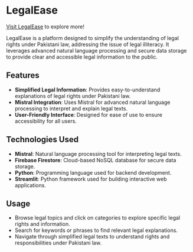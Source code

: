 # LegalEase

[Visit LegalEase](https://thelegalease.streamlit.app/) to explore more!

LegalEase is a platform designed to simplify the understanding of legal rights under Pakistani law, addressing the issue of legal illiteracy. It leverages advanced natural language processing and secure data storage to provide clear and accessible legal information to the public.

## Features

- **Simplified Legal Information**: Provides easy-to-understand explanations of legal rights under Pakistani law.
- **Mistral Integration**: Uses Mistral for advanced natural language processing to interpret and explain legal texts.
- **User-Friendly Interface**: Designed for ease of use to ensure accessibility for all users.

## Technologies Used

- **Mistral**: Natural language processing tool for interpreting legal texts.
- **Firebase Firestore**: Cloud-based NoSQL database for secure data storage.
- **Python**: Programming language used for backend development.
- **Streamlit**: Python framework used for building interactive web applications.

## Usage

- Browse legal topics and click on categories to explore specific legal rights and information.
- Search for keywords or phrases to find relevant legal explanations.
- Navigate through simplified legal texts to understand rights and responsibilities under Pakistani law.
